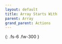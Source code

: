 ```yaml
---
layout: default
title: Array Starts With
parent: Array
grand_parent: Actions
---
```

{: .fs-6 .fw-300 }

